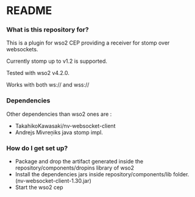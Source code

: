 # README #


### What is this repository for? ###


This is a plugin for wso2 CEP providing a receiver for stomp over websockets.

Currently stomp up to v1.2 is supported.

Tested with wso2 v4.2.0.

Works with both ws:// and wss://

### Dependencies ###

Other dependencies than wso2 ones are :

* TakahikoKawasaki/nv-websocket-client
* Andrejs Mivreņiks java stomp impl.


### How do I get set up? ###

* Package and drop the artifact generated inside the repository/components/dropins library of wso2
* Install the dependencies jars inside repository/components/lib folder. (nv-websocket-client-1.30.jar)
* Start the wso2 cep
